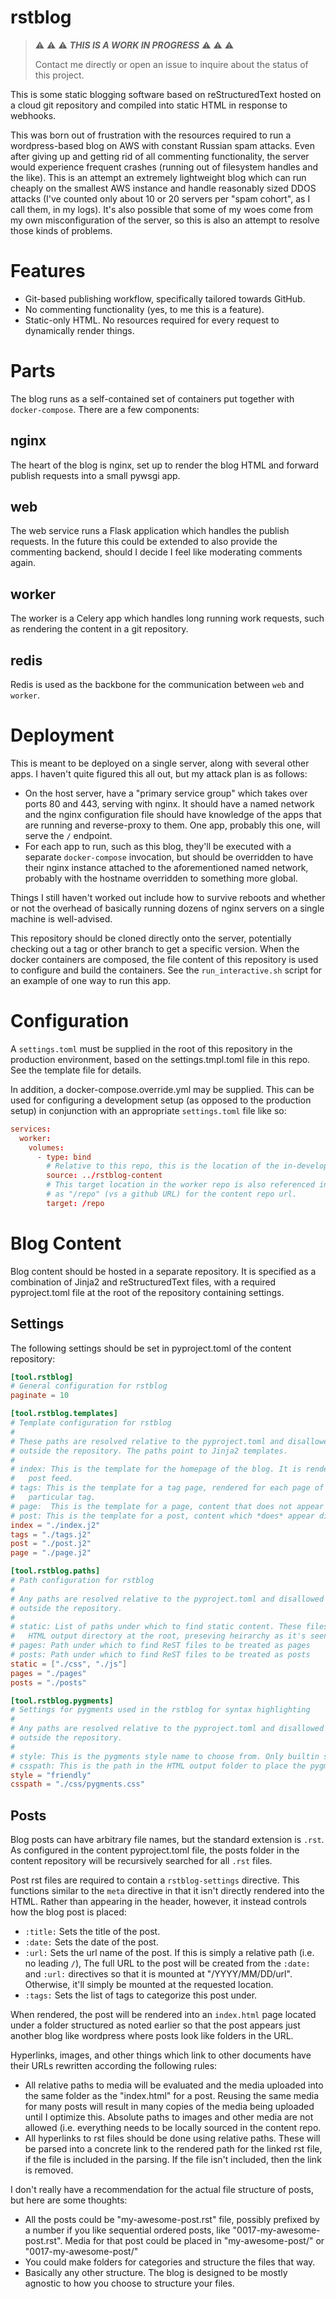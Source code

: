 # rstblog

> :warning: :warning: :warning: ***THIS IS A WORK IN PROGRESS*** :warning: :warning: :warning:
>
> Contact me directly or open an issue to inquire about the status of this project.

This is some static blogging software based on reStructuredText hosted on a cloud git repository
and compiled into static HTML in response to webhooks.

This was born out of frustration with the resources required to run a wordpress-based blog on AWS
with constant Russian spam attacks. Even after giving up and getting rid of all commenting
functionality, the server would experience frequent crashes (running out of filesystem handles and
the like). This is an attempt an extremely lightweight blog which can run cheaply on the smallest
AWS instance and handle reasonably sized DDOS attacks (I've counted only about 10 or 20 servers per
"spam cohort", as I call them, in my logs). It's also possible that some of my woes come from my
own misconfiguration of the server, so this is also an attempt to resolve those kinds of problems.

# Features

- Git-based publishing workflow, specifically tailored towards GitHub.
- No commenting functionality (yes, to me this is a feature).
- Static-only HTML. No resources required for every request to dynamically render things.

# Parts

The blog runs as a self-contained set of containers put together with `docker-compose`. There are a
few components:

## nginx

The heart of the blog is nginx, set up to render the blog HTML and forward publish requests into a
small pywsgi app.

## web

The web service runs a Flask application which handles the publish requests. In the future this
could be extended to also provide the commenting backend, should I decide I feel like moderating
comments again.

## worker

The worker is a Celery app which handles long running work requests, such as rendering the content
in a git repository.

## redis

Redis is used as the backbone for the communication between `web` and `worker`.

# Deployment

This is meant to be deployed on a single server, along with several other apps. I haven't quite
figured this all out, but my attack plan is as follows:

 - On the host server, have a "primary service group" which takes over ports 80 and 443, serving
   with nginx. It should have a named network and the nginx configuration file should have
   knowledge of the apps that are running and reverse-proxy to them. One app, probably this one,
   will serve the `/` endpoint.
 - For each app to run, such as this blog, they'll be executed with a separate `docker-compose`
   invocation, but should be overridden to have their nginx instance attached to the aforementioned
   named network, probably with the hostname overridden to something more global.

Things I still haven't worked out include how to survive reboots and whether or not the overhead of
basically running dozens of nginx servers on a single machine is well-advised.

This repository should be cloned directly onto the server, potentially checking out a tag or other
branch to get a specific version. When the docker containers are composed, the file content of this
repository is used to configure and build the containers. See the `run_interactive.sh` script for
an example of one way to run this app.

# Configuration

A `settings.toml` must be supplied in the root of this repository in the production environment,
based on the settings.tmpl.toml file in this repo. See the template file for details.

In addition, a docker-compose.override.yml may be supplied. This can be used for configuring a
development setup (as opposed to the production setup) in conjunction with an appropriate
`settings.toml` file like so:

```toml
services:
  worker:
    volumes:
      - type: bind
        # Relative to this repo, this is the location of the in-development blog content
        source: ../rstblog-content
        # This target location in the worker repo is also referenced in the local settings.toml
        # as "/repo" (vs a github URL) for the content repo url.
        target: /repo
```

# Blog Content

Blog content should be hosted in a separate repository. It is specified as a combination of Jinja2
and reStructuredText files, with a required pyproject.toml file at the root of the repository
containing settings.

## Settings

The following settings should be set in pyproject.toml of the content repository:

```toml
[tool.rstblog]
# General configuration for rstblog
paginate = 10

[tool.rstblog.templates]
# Template configuration for rstblog
#
# These paths are resolved relative to the pyproject.toml and disallowed from resolving to a path
# outside the repository. The paths point to Jinja2 templates.
#
# index: This is the template for the homepage of the blog. It is rendered for each page of the
#   post feed.
# tags: This is the template for a tag page, rendered for each page of the post feed for a
#   particular tag.
# page:  This is the template for a page, content that does not appear directly in the post feed.
# post: This is the template for a post, content which *does* appear directly in the post feed.
index = "./index.j2"
tags = "./tags.j2"
post = "./post.j2"
page = "./page.j2"

[tool.rstblog.paths]
# Path configuration for rstblog
#
# Any paths are resolved relative to the pyproject.toml and disallowed from resolving to a path
# outside the repository.
#
# static: List of paths under which to find static content. These files will be copied into the
#   HTML output directory at the root, preseving heirarchy as it's seen in the repo.
# pages: Path under which to find ReST files to be treated as pages
# posts: Path under which to find ReST files to be treated as posts
static = ["./css", "./js"]
pages = "./pages"
posts = "./posts"

[tool.rstblog.pygments]
# Settings for pygments used in the rstblog for syntax highlighting
#
# Any paths are resolved relative to the pyproject.toml and disallowed from resolving to a path
# outside the repository.
#
# style: This is the pygments style name to choose from. Only builtin styles are supported.
# csspath: This is the path in the HTML output folder to place the pygments style sheet
style = "friendly"
csspath = "./css/pygments.css"
```
## Posts

Blog posts can have arbitrary file names, but the standard extension is `.rst`. As configured in
the content pyproject.toml file, the posts folder in the content repository will be recursively
searched for all `.rst` files.

Post rst files are required to contain a `rstblog-settings` directive. This functions similar to
the `meta` directive in that it isn't directly rendered into the HTML. Rather than appearing in the
header, however, it instead controls how the blog post is placed:

 - `:title:` Sets the title of the post.
 - `:date:` Sets the date of the post.
 - `:url:` Sets the url name of the post. If this is simply a relative path (i.e. no leading
   `/`), The full URL to the post will be created from the `:date:` and `:url:` directives so that
    it is mounted at "/YYYY/MM/DD/url". Otherwise, it'll simply be mounted at the requested
    location.
 - `:tags:` Sets the list of tags to categorize this post under.

When rendered, the post will be rendered into an `index.html` page located under a folder
structured as noted earlier so that the post appears just another blog like wordpress where posts
look like folders in the URL.

Hyperlinks, images, and other things which link to other documents have their URLs rewritten
according the following rules:
 - All relative paths to media will be evaluated and the media uploaded into the same folder as the
   "index.html" for a post. Reusing the same media for many posts will result in many copies of the
   media being uploaded until I optimize this. Absolute paths to images and other media are not
   allowed (i.e. everything needs to be locally sourced in the content repo.
 - All hyperlinks to rst files should be done using relative paths. These will be parsed into a
   concrete link to the rendered path for the linked rst file, if the file is included in the
   parsing. If the file isn't included, then the link is removed.

I don't really have a recommendation for the actual file structure of posts, but here are some
thoughts:

 - All the posts could be "my-awesome-post.rst" file, possibly prefixed by a number if you like
   sequential ordered posts, like "0017-my-awesome-post.rst". Media for that post could be placed
   in "my-awesome-post/" or "0017-my-awesome-post/"
 - You could make folders for categories and structure the files that way.
 - Basically any other structure. The blog is designed to be mostly agnostic to how you choose to
   structure your files.

